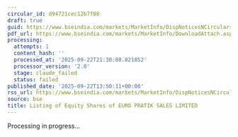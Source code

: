 ```yaml
---
circular_id: d94721cec12b7f08
draft: true
guid: https://www.bseindia.com/markets/MarketInfo/DispNoticesNCirculars.aspx?Noticeid={D2836E04-6E05-4776-8F10-84E10ADF255C}&noticeno=20250922-50&dt=09/22/2025&icount=50&totcount=58&flag=0
pdf_url: https://www.bseindia.com/markets/MarketInfo/DownloadAttach.aspx?id=20250922-50&attachedId=e524369e-9f40-40cb-9e25-65520a462be1
processing:
  attempts: 1
  content_hash: ''
  processed_at: '2025-09-22T21:30:08.821852'
  processor_version: '2.0'
  stage: claude_failed
  status: failed
published_date: '2025-09-22T13:50:11+00:00'
rss_url: https://www.bseindia.com/markets/MarketInfo/DispNoticesNCirculars.aspx?Noticeid={D2836E04-6E05-4776-8F10-84E10ADF255C}&noticeno=20250922-50&dt=09/22/2025&icount=50&totcount=58&flag=0
source: bse
title: Listing of Equity Shares of EURO PRATIK SALES LIMITED
---
```


Processing in progress...